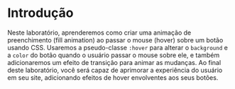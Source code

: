 # Introdução

Neste laboratório, aprenderemos como criar uma animação de preenchimento (fill animation) ao passar o mouse (hover) sobre um botão usando CSS. Usaremos a pseudo-classe `:hover` para alterar o `background` e a `color` do botão quando o usuário passar o mouse sobre ele, e também adicionaremos um efeito de transição para animar as mudanças. Ao final deste laboratório, você será capaz de aprimorar a experiência do usuário em seu site, adicionando efeitos de hover envolventes aos seus botões.
